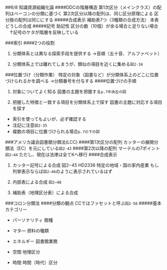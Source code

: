 ##6/8 知識資源組織化論 
####DDCの階層構造
第1次区分（メインクラス）の配列はベーコンの分類に基づく
第2次区分以降の配列は、同じ区分原理による
区分肢の配列は同じにする
#####合成表示
補助表7つ（3種類の合成方法）
本表どうしの合成
#####記号
助記性
区分の数（10個）が余る場合と足りない場合
　↑記号のケタが階層を反映している
 
###索引
####2つの役割
1. 分類体系とは異なる探索手段を提供する
→音順（五十音、アルファベット）

2. 分類体系上では離れてしまうが、類似の項目を近くに集める`図2-34`

###位置づけ（分類作業）
特定の対象（図書など）が分類体系上のどこに位置づけられるかを調べる
→分類番号を付与する
####位置づけの手順
1. 対象についてよく知る
図書の主題を把握する`p.7中央左の図`

2. 把握した特徴と一致する項目を分類体系上で探す
図書の主題に対応する項目を探す
* 索引を使ってもよいが、必ず確認する
* 注記に注意`図2-35`
* 複数の項目に位置づけられる場合`p.7の下の図`

###アメリカ議会図書館分類法(LCC)
####第1次区分の配列
カッターの展開分類法（EC）を元にしている`図2-43`
####第2次以降の配列
マーテルの7ポイント`図2−44`
ただし、現在は法律は全てKへ移行
####合成表示
1. カッター記号による合成
図2−45 HD2336 特定の地域・国の家内産業
もし列挙表示ならば`図2−46`のように表示されているはず

2. 内部表による合成
`図2−48`

3. 補助表（地理区分表）による合成

###コロン分類法
####分類の観点
CCではファセットと呼ぶ`図2-56`
#####基本カテゴリー
* パーソナリティ
館種

* マタ―
資料の種類

* エネルギー
図書館業務

* 空間
地理区分

* 時間
時間（時代）区分


